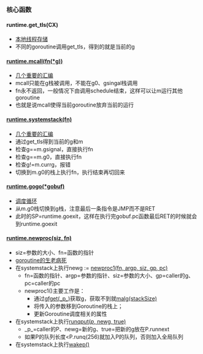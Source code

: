 ### 核心函数

<link rel="stylesheet" type="text/css" href="../images/jquery.dialog.css">
<script type=text/javascript src="../images/jquery.main.js"></script>

#### runtime.get_tls(CX)
* [本地线程存储](https://tiancaiamao.gitbooks.io/go-internals/content/zh/04.1.html#%E6%9C%AC%E5%9C%B0%E7%BA%BF%E7%A8%8B%E5%AD%98%E5%82%A8)
* 不同的goroutine调用get_tls，得到的就是当前的g

#### [runtime.mcall(fn(*g))](https://github.com/golang/go/blob/go1.16.10/src/runtime/asm_amd64.s#L302)
* [几个重要的汇编](https://hushi55.github.io/2017/05/10/Golang-function-call#menuIndex3)
* mcall只能在g栈被调用，不能在g0、gsingal栈调用
* fn永不返回，一般情况下由调用schedule结束，这样可以让m运行其他goroutine
* 也就是说mcall使得当前goroutine放弃当前的运行

#### [runtime.systemstack(fn)](https://github.com/golang/go/blob/go1.16.10/src/runtime/asm_amd64.s#L342)
* [几个重要的汇编](https://hushi55.github.io/2017/05/10/Golang-function-call#menuIndex3)
* 通过get_tls得到当前的g和m
* 检查g==m.gsignal，直接执行fn
* 检查g==m.g0，直接执行fn
* 检查g!=m.currg，报错
* 切换到m.g0的栈上执行fn，执行结束再切回来

#### [runtime.gogo(*gobuf)](https://github.com/golang/go/blob/go1.16.10/src/runtime/asm_amd64.s#L281)
* [调度循环](https://draveness.me/golang/docs/part3-runtime/ch06-concurrency/golang-goroutine/#655-%e8%b0%83%e5%ba%a6%e5%be%aa%e7%8e%af)
* 从m.g0栈切换到g栈，注意最后一条指令是JMP而不是RET
* 此时的SP=runtime.goexit，这样在执行完gobuf.pc函数最后RET的时候就会到runtime.goexit

#### [runtime.newproc(siz, fn)](https://github.com/golang/go/blob/go1.16.10/src/runtime/proc.go#L4018)
* siz=参数的大小、fn=函数的指针
* [goroutine的生老病死](https://tiancaiamao.gitbooks.io/go-internals/content/zh/05.2.html)
* 在systemstack上执行newg := [newproc1(fn, argp, siz, gp, pc)](https://github.com/golang/go/blob/go1.16.10/src/runtime/proc.go#L4043)
  * fn=函数的指针、argp=参数的指针、siz=参数的大小、gp=caller的g、pc=caller的pc
  * newproc1()主要工作是：
    * 通过[gfget(\_p_)](https://github.com/golang/go/blob/go1.16.10/src/runtime/proc.go#L4215)获取g，获取不到就[malg(stackSize)](https://github.com/golang/go/blob/go1.16.10/src/runtime/proc.go#L3987)
    * 将传入的参数移到Goroutine的栈上；
    * 更新Goroutine调度相关的属性
* 在systemstack上执行[runqput(_p_, newg, true)](https://github.com/golang/go/blob/go1.16.10/src/runtime/proc.go#L5789)
  * \_p_=caller的P、newg=新的g、true=把新的g放在P.runnext
  * 如果P的队列长度<P.runq(256)就加入P的队列，否则加入全局队列
* 在systemstack上执行[wakep()](https://github.com/golang/go/blob/go1.16.10/src/runtime/proc.go#L2469:6)


